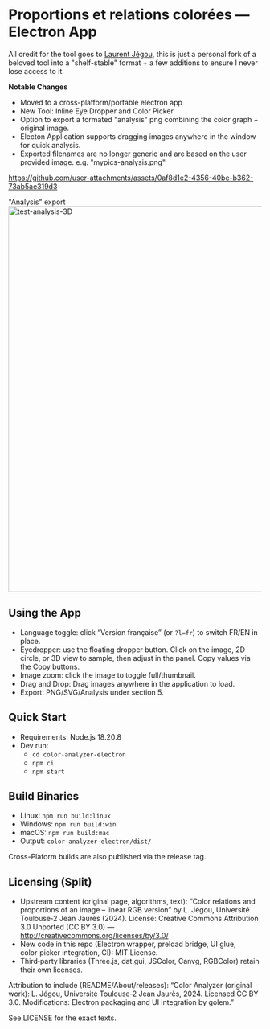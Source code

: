 # Proportions et relations colorées — Electron App

All credit for the tool goes to [Laurent Jégou](https://www.geotests.net/couleurs/v2/), this is just a personal fork of a beloved tool into a "shelf-stable" format + a few additions to ensure I never lose access to it. 

**Notable Changes**

- Moved to a cross-platform/portable electron app
- New Tool: Inline Eye Dropper and Color Picker 
- Option to export a formated "analysis" png combining the color graph + original image.
- Electon Application supports dragging images anywhere in the window for quick analysis. 
- Exported filenames are no longer generic and are based on the user provided image. e.g. "mypics-analysis.png"

https://github.com/user-attachments/assets/0af8d1e2-4356-40be-b362-73ab5ae319d3

"Analysis" export
<img width="2388" height="768" alt="test-analysis-3D" src="https://github.com/user-attachments/assets/03a15f85-4242-45d4-9252-526383a9566a" />

## Using the App
- Language toggle: click “Version française” (or `?l=fr`) to switch FR/EN in place.
- Eyedropper: use the floating dropper button. Click on the image, 2D circle, or 3D view to sample, then adjust in the panel. Copy values via the Copy buttons.
- Image zoom: click the image to toggle full/thumbnail.
- Drag and Drop: Drag images anywhere in the application to load. 
- Export: PNG/SVG/Analysis under section 5.

## Quick Start
- Requirements: Node.js 18.20.8
- Dev run: 
  - `cd color-analyzer-electron`
  - `npm ci`
  - `npm start`

## Build Binaries
- Linux: `npm run build:linux`
- Windows: `npm run build:win`
- macOS: `npm run build:mac`
- Output: `color-analyzer-electron/dist/`

Cross-Plaform builds are also published via the release tag. 

## Licensing (Split)
- Upstream content (original page, algorithms, text): “Color relations and proportions of an image – linear RGB version” by L. Jégou, Université Toulouse‑2 Jean Jaurès (2024). License: Creative Commons Attribution 3.0 Unported (CC BY 3.0) — http://creativecommons.org/licenses/by/3.0/
- New code in this repo (Electron wrapper, preload bridge, UI glue, color‑picker integration, CI): MIT License.
- Third‑party libraries (Three.js, dat.gui, JSColor, Canvg, RGBColor) retain their own licenses.

Attribution to include (README/About/releases):
“Color Analyzer (original work): L. Jégou, Université Toulouse‑2 Jean Jaurès, 2024. Licensed CC BY 3.0. Modifications: Electron packaging and UI integration by golem.”

See LICENSE for the exact texts.
